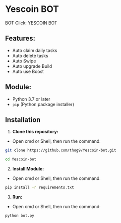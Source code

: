 # Yescoin BOT
BOT Click: [YESCOIN BOT](https://t.me/theYescoin_bot/Yescoin?startapp=C24TQa)

## Features:

* Auto claim daily tasks
* Auto delete tasks
* Auto Swipe
* Auto upgrade Build
* Auto use Boost

## Module:

- Python 3.7 or later
- `pip` (Python package installer)

## Installation
1. **Clone this repository:**
- Open cmd or Shell, then run the command:
```sh
git clone https://github.com/thog9/Yescoin-bot.git
```
```sh
cd Yescoin-bot
```
2. **Install Module:**
- Open cmd or Shell, then run the command:
```sh
pip install -r requirements.txt
```
3. **Run:**
- Open cmd or Shell, then run the command:
```sh
python bot.py
```